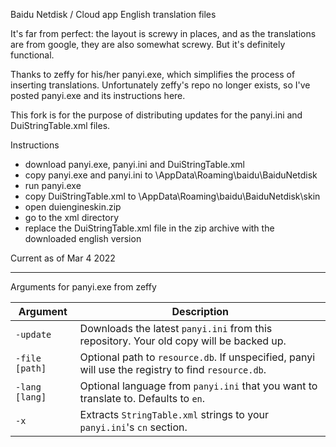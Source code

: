 Baidu Netdisk / Cloud app English translation files

It's far from perfect: the layout is screwy in places, and as the translations are from google, they are also somewhat screwy. 
But it's definitely functional.

Thanks to zeffy for his/her panyi.exe, which simplifies the process of inserting translations. Unfortunately zeffy's repo no longer exists, so I've posted panyi.exe and its instructions here. 

This fork is for the purpose of distributing updates for the panyi.ini and DuiStringTable.xml files. 

Instructions

 - download panyi.exe, panyi.ini and DuiStringTable.xml
 - copy panyi.exe and panyi.ini to \AppData\Roaming\baidu\BaiduNetdisk
 - run panyi.exe
 - copy DuiStringTable.xml to \AppData\Roaming\baidu\BaiduNetdisk\skin
 - open duiengineskin.zip
 - go to the xml directory
 - replace the DuiStringTable.xml file in the zip archive with the downloaded english version

Current as of Mar 4 2022

---------------------------------------
 Arguments for panyi.exe from zeffy

<table>
<thead>
<tr>
<th>Argument</th>
<th>Description</th>
</tr>
</thead>
<tbody>
<tr>
<td><code>-update</code></td>
<td>Downloads the latest <code>panyi.ini</code> from this repository. Your old copy will be backed up.</td>
</tr>
<tr>
<td><code>-file [path]</code></td>
<td>Optional path to <code>resource.db</code>. If unspecified, panyi will use the registry to find <code>resource.db</code>.</td>
</tr>
<tr>
<td><code>-lang [lang]</code></td>
<td>Optional language from <code>panyi.ini</code> that you want to translate to. Defaults to <code>en</code>.</td>
</tr>
<tr>
<td><code>-x</code></td>
<td>Extracts <code>StringTable.xml</code> strings to your <code>panyi.ini</code>'s <code>cn</code> section.</td>
</tr>
</tbody>
</table>
